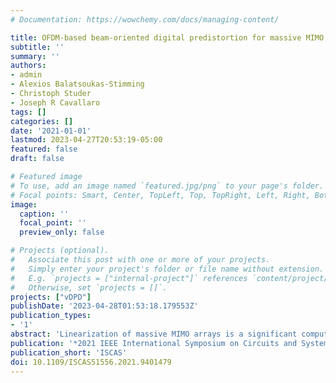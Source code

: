 ```yaml
---
# Documentation: https://wowchemy.com/docs/managing-content/

title: OFDM-based beam-oriented digital predistortion for massive MIMO
subtitle: ''
summary: ''
authors:
- admin
- Alexios Balatsoukas-Stimming
- Christoph Studer
- Joseph R Cavallaro
tags: []
categories: []
date: '2021-01-01'
lastmod: 2023-04-27T20:53:19-05:00
featured: false
draft: false

# Featured image
# To use, add an image named `featured.jpg/png` to your page's folder.
# Focal points: Smart, Center, TopLeft, Top, TopRight, Left, Right, BottomLeft, Bottom, BottomRight.
image:
  caption: ''
  focal_point: ''
  preview_only: false

# Projects (optional).
#   Associate this post with one or more of your projects.
#   Simply enter your project's folder or file name without extension.
#   E.g. `projects = ["internal-project"]` references `content/project/deep-learning/index.md`.
#   Otherwise, set `projects = []`.
projects: ["vDPD"]
publishDate: '2023-04-28T01:53:18.179553Z'
publication_types:
- '1'
abstract: 'Linearization of massive MIMO arrays is a significant computational challenge that typically scales with the number of antennas. In this work, we introduce a beam-oriented digital predistortion (DPD) scheme for OFDM-based massive MIMO systems that applies predistortion before the precoder in the OFDM guard-band subcarriers. Using simulation results, we show that, for a 64 antenna massive MIMO array, our proposed method can achieve the same DPD performance as a conventional DPD method while requiring an order of magnitude fewer multiplications.'
publication: '*2021 IEEE International Symposium on Circuits and Systems*'
publication_short: 'ISCAS'
doi: 10.1109/ISCAS51556.2021.9401479
---
```

